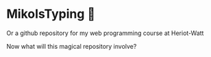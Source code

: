 # MikoIsTyping 🍤

Or a github repository for my web programming course at Heriot-Watt

Now what will this magical repository involve?
